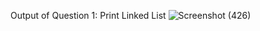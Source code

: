 Output of Question 1: Print Linked List
![Screenshot (426)](https://github.com/user-attachments/assets/bd8557fd-31ea-46a7-8d2b-cbb2a88f1fc4)


